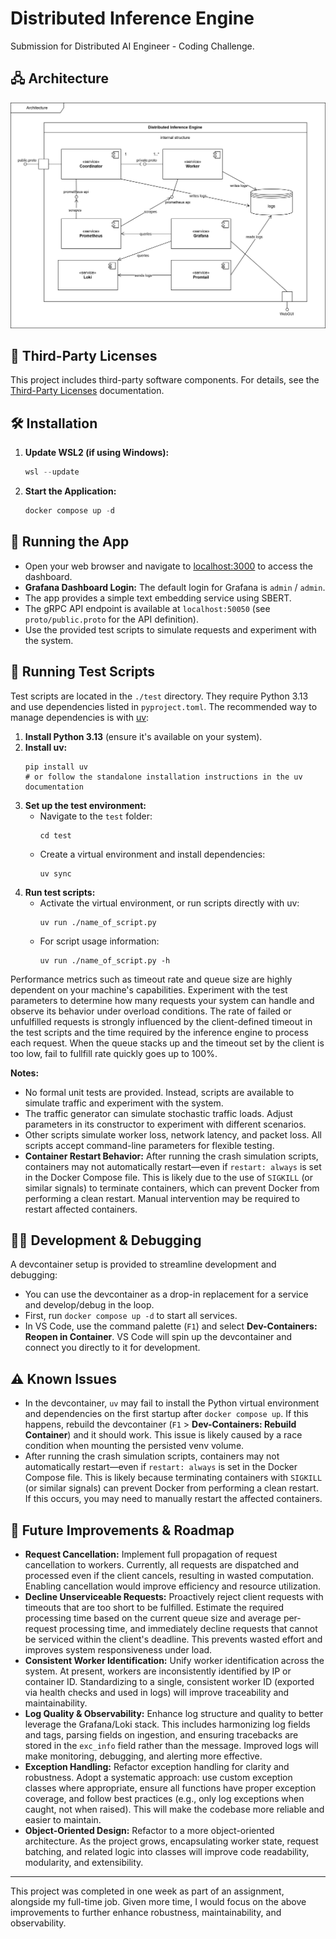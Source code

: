 # Distributed Inference Engine

Submission for Distributed AI Engineer - Coding Challenge.

## 🖧 Architecture

![Architecture Diagram](architecture.svg)

## 📄 Third-Party Licenses

This project includes third-party software components. For details, see the [Third-Party Licenses](licenses/third_party_licenses.md) documentation.

## 🛠️ Installation

1. **Update WSL2 (if using Windows):**
    ```powershell
    wsl --update
    ```
2. **Start the Application:**
    ```powershell
    docker compose up -d
    ```

## 🏃 Running the App

- Open your web browser and navigate to [localhost:3000](http://localhost:3000) to access the dashboard.
- **Grafana Dashboard Login:** The default login for Grafana is `admin` / `admin`.
- The app provides a simple text embedding service using SBERT.
- The gRPC API endpoint is available at `localhost:50050` (see `proto/public.proto` for the API definition).
- Use the provided test scripts to simulate requests and experiment with the system.

## 🧪 Running Test Scripts

Test scripts are located in the `./test` directory. They require Python 3.13 and use dependencies listed in `pyproject.toml`. The recommended way to manage dependencies is with [uv](https://docs.astral.sh/uv/getting-started/installation/):

1. **Install Python 3.13** (ensure it's available on your system).
2. **Install uv:**
    ```shell
    pip install uv
    # or follow the standalone installation instructions in the uv documentation
    ```
3. **Set up the test environment:**
    - Navigate to the `test` folder:
      ```shell
      cd test
      ```
    - Create a virtual environment and install dependencies:
      ```shell
      uv sync
      ```
4. **Run test scripts:**
    - Activate the virtual environment, or run scripts directly with uv:
      ```shell
      uv run ./name_of_script.py
      ```
    - For script usage information:
      ```shell
      uv run ./name_of_script.py -h
      ```

Performance metrics such as timeout rate and queue size are highly dependent on your machine's capabilities. Experiment with the test parameters to determine how many requests your system can handle and observe its behavior under overload conditions. The rate of failed or unfulfilled requests is strongly influenced by the client-defined timeout in the test scripts and the time required by the inference engine to process each request. When the queue stacks up and the timeout set by the client is too low, fail to fullfill rate quickly goes up to 100%.

**Notes:**
- No formal unit tests are provided. Instead, scripts are available to simulate traffic and experiment with the system.
- The traffic generator can simulate stochastic traffic loads. Adjust parameters in its constructor to experiment with different scenarios.
- Other scripts simulate worker loss, network latency, and packet loss. All scripts accept command-line parameters for flexible testing.
- **Container Restart Behavior:** After running the crash simulation scripts, containers may not automatically restart—even if `restart: always` is set in the Docker Compose file. This is likely due to the use of `SIGKILL` (or similar signals) to terminate containers, which can prevent Docker from performing a clean restart. Manual intervention may be required to restart affected containers.

## 🧑‍💻 Development & Debugging

A devcontainer setup is provided to streamline development and debugging:
- You can use the devcontainer as a drop-in replacement for a service and develop/debug in the loop.
- First, run `docker compose up -d` to start all services.
- In VS Code, use the command palette (`F1`) and select **Dev-Containers: Reopen in Container**. VS Code will spin up the devcontainer and connect you directly to it for development.

## ⚠️ Known Issues

- In the devcontainer, `uv` may fail to install the Python virtual environment and dependencies on the first startup after `docker compose up`. If this happens, rebuild the devcontainer (`F1` > **Dev-Containers: Rebuild Container**) and it should work. This issue is likely caused by a race condition when mounting the persisted venv volume.
- After running the crash simulation scripts, containers may not automatically restart—even if `restart: always` is set in the Docker Compose file. This is likely because terminating containers with `SIGKILL` (or similar signals) can prevent Docker from performing a clean restart. If this occurs, you may need to manually restart the affected containers.

## 🚀 Future Improvements & Roadmap

- **Request Cancellation:** Implement full propagation of request cancellation to workers. Currently, all requests are dispatched and processed even if the client cancels, resulting in wasted computation. Enabling cancellation would improve efficiency and resource utilization.
- **Decline Unserviceable Requests:** Proactively reject client requests with timeouts that are too short to be fulfilled. Estimate the required processing time based on the current queue size and average per-request processing time, and immediately decline requests that cannot be serviced within the client's deadline. This prevents wasted effort and improves system responsiveness under load.
- **Consistent Worker Identification:** Unify worker identification across the system. At present, workers are inconsistently identified by IP or container ID. Standardizing to a single, consistent worker ID (exported via health checks and used in logs) will improve traceability and maintainability.
- **Log Quality & Observability:** Enhance log structure and quality to better leverage the Grafana/Loki stack. This includes harmonizing log fields and tags, parsing fields on ingestion, and ensuring tracebacks are stored in the `exc_info` field rather than the message. Improved logs will make monitoring, debugging, and alerting more effective.
- **Exception Handling:** Refactor exception handling for clarity and robustness. Adopt a systematic approach: use custom exception classes where appropriate, ensure all functions have proper exception coverage, and follow best practices (e.g., only log exceptions when caught, not when raised). This will make the codebase more reliable and easier to maintain.
- **Object-Oriented Design:** Refactor to a more object-oriented architecture. As the project grows, encapsulating worker state, request batching, and related logic into classes will improve code readability, modularity, and extensibility.

---

This project was completed in one week as part of an assignment, alongside my full-time job. Given more time, I would focus on the above improvements to further enhance robustness, maintainability, and observability.